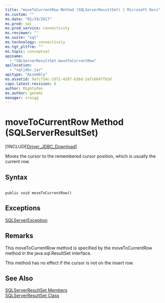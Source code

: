 ```yaml
---
title: "moveToCurrentRow Method (SQLServerResultSet) | Microsoft Docs"
ms.custom: ""
ms.date: "01/19/2017"
ms.prod: sql
ms.prod_service: connectivity
ms.reviewer: ""
ms.suite: "sql"
ms.technology: connectivity
ms.tgt_pltfrm: ""
ms.topic: conceptual
apiname: 
  - "SQLServerResultSet.moveToCurrentRow"
apilocation: 
  - "sqljdbc.jar"
apitype: "Assembly"
ms.assetid: 9a7c754c-2d72-4207-b3bd-2afc6047fb3d
caps.latest.revision: 8
author: MightyPen
ms.author: genemi
manager: craigg
---
```

# moveToCurrentRow Method (SQLServerResultSet)
[!INCLUDE[Driver_JDBC_Download](../../../includes/driver_jdbc_download.md)]

  Moves the cursor to the remembered cursor position, which is usually the current row.  
  
## Syntax  
  
```  
  
public void moveToCurrentRow()  
```  
  
## Exceptions  
 [SQLServerException](../../../connect/jdbc/reference/sqlserverexception-class.md)  
  
## Remarks  
 This moveToCurrentRow method is specified by the moveToCurrentRow method in the java.sql.ResultSet interface.  
  
 This method has no effect if the cursor is not on the insert row.  
  
## See Also  
 [SQLServerResultSet Members](../../../connect/jdbc/reference/sqlserverresultset-members.md)   
 [SQLServerResultSet Class](../../../connect/jdbc/reference/sqlserverresultset-class.md)  
  
  
